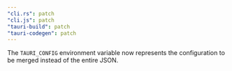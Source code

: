 ```yaml
---
"cli.rs": patch
"cli.js": patch
"tauri-build": patch
"tauri-codegen": patch
---
```


The `TAURI_CONFIG` environment variable now represents the configuration to be merged instead of the entire JSON.
